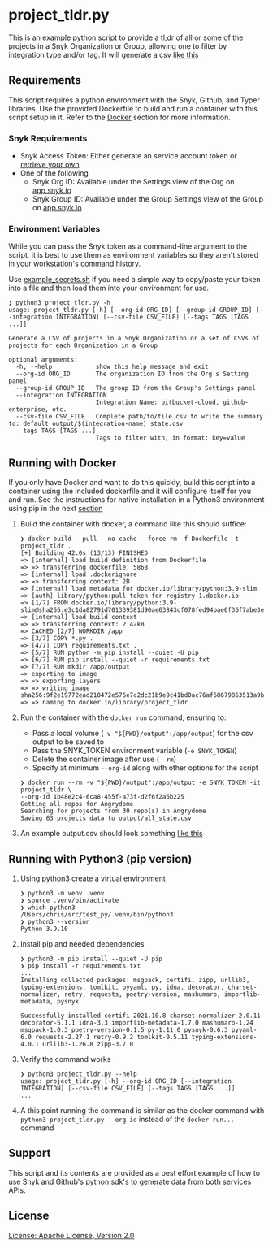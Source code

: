 # project_tldr.py

This is an example python script to provide a tl;dr of all or some of the projects in a Snyk Organization or Group, allowing one to filter by integration type and/or tag. It will generate a csv [like this](example_output.csv)

## Requirements

This script requires a python environment with the Snyk, Github, and Typer libraries. Use the provided Dockerfile to build and run a container with this script setup in it. Refer to the [Docker](#user-content-running-with-docker) section for more information.

### Snyk Requirements

- Snyk Access Token: Either generate an service account token or [retrieve your own](https://docs.snyk.io/snyk-api-info/authentication-for-api)
- One of the following
  - Snyk Org ID: Available under the Settings view of the Org on [app.snyk.io](https://app.snyk.io/)
  - Snyk Group ID: Available under the Group Settings view of the Group on [app.snyk.io](https://app.snyk.io/)

### Environment Variables

While you can pass the Snyk token as a command-line argument to the script, it is best to use them as environment variables so they aren't stored in your workstation's command history.

Use [example_secrets.sh](example_secrets.sh) if you need a simple way to copy/paste your token into a file and then load them into your environment for use.

```shell
❯ python3 project_tldr.py -h
usage: project_tldr.py [-h] [--org-id ORG_ID] [--group-id GROUP_ID] [--integration INTEGRATION] [--csv-file CSV_FILE] [--tags TAGS [TAGS ...]]

Generate a CSV of projects in a Snyk Organization or a set of CSVs of projects for each Organization in a Group

optional arguments:
  -h, --help            show this help message and exit
  --org-id ORG_ID       The organization ID from the Org's Setting panel
  --group-id GROUP_ID   The group ID from the Group's Settings panel
  --integration INTEGRATION
                        Integration Name: bitbucket-cloud, github-enterprise, etc.
  --csv-file CSV_FILE   Complete path/to/file.csv to write the summary to: default output/$(integration-name)_state.csv
  --tags TAGS [TAGS ...]
                        Tags to filter with, in format: key=value
```

## Running with Docker

If you only have Docker and want to do this quickly, build this script into a container using the included dockerfile and it will configure itself for you and run. See the instructions for native installation in a Python3 environment using pip in the next [section](#running-with-python3-pip-version)

1. Build the container with docker, a command like this should suffice:

   ```shell
   ❯ docker build --pull --no-cache --force-rm -f Dockerfile -t project_tldr .
   [+] Building 42.0s (13/13) FINISHED
   => [internal] load build definition from Dockerfile
   => => transferring dockerfile: 586B
   => [internal] load .dockerignore
   => => transferring context: 2B
   => [internal] load metadata for docker.io/library/python:3.9-slim
   => [auth] library/python:pull token for registry-1.docker.io
   => [1/7] FROM docker.io/library/python:3.9-slim@sha256:e3c1da82791d701339381d90ae63843cf078fed94bae6f36f7abe3ed3e339218
   => [internal] load build context
   => => transferring context: 2.42kB
   => CACHED [2/7] WORKDIR /app
   => [3/7] COPY *.py .
   => [4/7] COPY requirements.txt .
   => [5/7] RUN python -m pip install --quiet -U pip
   => [6/7] RUN pip install --quiet -r requirements.txt
   => [7/7] RUN mkdir /app/output
   => exporting to image
   => => exporting layers
   => => writing image sha256:9f2e19772ead210472e576e7c2dc21b9e9c41bd0ac76af68679863513a9b4414
   => => naming to docker.io/library/project_tldr

   ```

2. Run the container with the `docker run` command, ensuring to:

   - Pass a local volume (`-v "${PWD}/output":/app/output`) for the csv output to be saved to
   - Pass the SNYK_TOKEN environment variable (`-e SNYK_TOKEN`)
   - Delete the container image after use (`--rm`)
   - Specify at minimum `--org-id` along with other options for the script

   ```shell
   ❯ docker run --rm -v "${PWD}/output":/app/output -e SNYK_TOKEN -it project_tldr \
   --org-id 1b48e2c4-6ca8-455f-a73f-d2f6f2a6b225
   Getting all repos for Angrydome
   Searching for projects from 30 repo(s) in Angrydome
   Saving 63 projects data to output/all_state.csv
   ```

3. An example output.csv should look something [like this](example_output.csv)

## Running with Python3 (pip version)

1. Using python3 create a virtual environment

   ```shell
   ❯ python3 -m venv .venv
   ❯ source .venv/bin/activate
   ❯ which python3
   /Users/chris/src/test_py/.venv/bin/python3
   ❯ python3 --version
   Python 3.9.10
   ```

2. Install pip and needed dependencies

   ```shell
   ❯ python3 -m pip install --quiet -U pip
   ❯ pip install -r requirements.txt
   ...
   Installing collected packages: msgpack, certifi, zipp, urllib3, typing-extensions, tomlkit, pyyaml, py, idna, decorator, charset-normalizer, retry, requests, poetry-version, mashumaro, importlib-metadata, pysnyk

   Successfully installed certifi-2021.10.8 charset-normalizer-2.0.11 decorator-5.1.1 idna-3.3 importlib-metadata-1.7.0 mashumaro-1.24 msgpack-1.0.3 poetry-version-0.1.5 py-1.11.0 pysnyk-0.6.3 pyyaml-6.0 requests-2.27.1 retry-0.9.2 tomlkit-0.5.11 typing-extensions-4.0.1 urllib3-1.26.8 zipp-3.7.0
   ```

3. Verify the command works

   ```shell
   ❯ python3 project_tldr.py --help
   usage: project_tldr.py [-h] --org-id ORG_ID [--integration INTEGRATION] [--csv-file CSV_FILE] [--tags TAGS [TAGS ...]]
   ...
   ```

4. A this point running the command is similar as the docker command with `python3 project_tldr.py --org-id` instead of the `docker run...` command

## Support

This script and its contents are provided as a best effort example of how to use Snyk and Github's python sdk's to generate data from both services APIs.

## License

[License: Apache License, Version 2.0](LICENSE)
